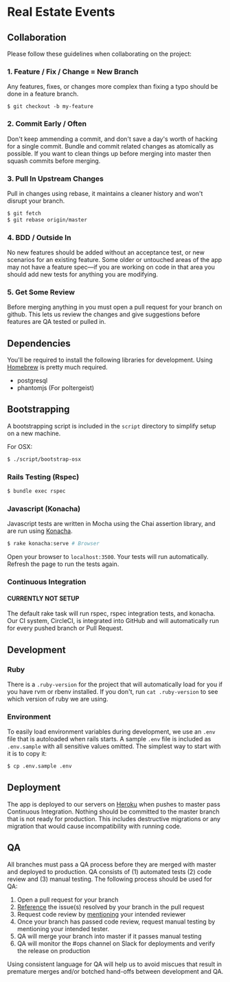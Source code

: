 # Real Estate Events

## Collaboration

Please follow these guidelines when collaborating on the project:

### 1. Feature / Fix / Change = New Branch

Any features, fixes, or changes more complex than fixing a typo should be done
in a feature branch.

```
$ git checkout -b my-feature
```

### 2. Commit Early / Often

Don't keep ammending a commit, and don't save a day's worth of hacking for a
single commit. Bundle and commit related changes as atomically as possible. If
you want to clean things up before merging into master then squash commits
before merging.

### 3. Pull In Upstream Changes

Pull in changes using rebase, it maintains a cleaner history and won't disrupt your branch.

```bash
$ git fetch
$ git rebase origin/master
```

### 4. BDD / Outside In

No new features should be added without an acceptance test, or new scenarios
for an existing feature. Some older or untouched areas of the app may not have
a feature spec—if you are working on code in that area you should add new
tests for anything you are modifying.

### 5. Get Some Review

Before merging anything in you must open a pull request for your branch on
github. This lets us review the changes and give suggestions before features are
QA tested or pulled in.

## Dependencies

You'll be required to install the following libraries for development. Using
[Homebrew](http://mxcl.github.com/homebrew/) is pretty much required.

* postgresql
* phantomjs (For poltergeist)

## Bootstrapping

A bootstrapping script is included in the `script` directory to simplify setup
on a new machine.

For OSX:

```bash
$ ./script/bootstrap-osx
```

### Rails Testing (Rspec)

```bash
$ bundle exec rspec
```

### Javascript (Konacha)

Javascript tests are written in Mocha using the Chai assertion library, and are
run using [Konacha][konacha].

```bash
$ rake konacha:serve # Browser
```
Open your browser to `localhost:3500`. Your tests will run automatically.
Refresh the page to run the tests again.

### Continuous Integration
#### CURRENTLY NOT SETUP
The default rake task will run rspec, rspec integration tests, and konacha. Our
CI system, CircleCI, is integrated into GitHub and will automatically run for
every pushed branch or Pull Request.

## Development

### Ruby

There is a `.ruby-version` for the project that will automatically load for you
if you have rvm or rbenv installed. If you don't, run `cat .ruby-version` to
see which version of ruby we are using.

### Environment

To easily load environment variables during development, we use an `.env` file
that is autoloaded when rails starts. A sample `.env` file is included as
`.env.sample` with all sensitive values omitted. The simplest way to start with
it is to copy it:

```bash
$ cp .env.sample .env
```

## Deployment

The app is deployed to our servers on [Heroku](http://heroku.com) when pushes to
master pass Continuous Integration. Nothing should be committed to the master
branch that is not ready for production. This includes destructive migrations or
any migration that would cause incompatibility with running code.

## QA

All branches must pass a QA process before they are merged with master and
deployed to production. QA consists of (1) automated tests (2) code review and
(3) manual testing. The following process should be used for QA:

1. Open a pull request for your branch
2. [Reference](https://help.github.com/articles/writing-on-github/#issue-autocompletion)
   the issue(s) resolved by your branch in the pull request
3. Request code review by
   [mentioning](https://help.github.com/articles/writing-on-github/#name-and-team-mentions-autocomplete)
   your intended reviewer
4. Once your branch has passed code review, request manual testing by mentioning
   your intended tester.
5. QA will merge your branch into master if it passes manual testing
6. QA will monitor the #ops channel on Slack for deployments and verify the
   release on production

Using consistent language for QA will help us to avoid miscues that result in
premature merges and/or botched hand-offs between development and QA.

[konacha]: https://github.com/jfirebaugh/konacha

